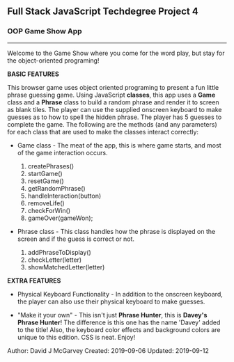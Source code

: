 Full Stack JavaScript Techdegree Project 4
-----------------------------------------
###         OOP Game Show App         ###
-----------------------------------------

Welcome to the Game Show where you come for the word play, but stay for the
object-oriented programing!


**BASIC FEATURES**

This browser game uses object oriented programing to present a fun little
phrase guessing game. Using JavaScript **classes**, this app uses a **Game**
class and a **Phrase** class to build a random phrase and render it to screen
as blank tiles. The player can use the supplied onscreen keyboard to make
guesses as to how to spell the hidden phrase. The player has 5 guesses to
complete the game. The following are the methods (and any parameters) for each
class that are used to make the classes interact correctly:

- Game class - The meat of the app, this is where game starts, and most of the
game interaction occurs.
  1. createPhrases()
  2. startGame()
  3. resetGame()
  4. getRandomPhrase()
  5. handleInteraction(button)
  6. removeLife()
  7. checkForWin()
  8. gameOver(gameWon);

- Phrase class - This class handles how the phrase is displayed on the screen
and if the guess is correct or not.
  1. addPhraseToDisplay()
  2. checkLetter(letter)
  3. showMatchedLetter(letter)

**EXTRA FEATURES**

- Physical Keyboard Functionality - In addition to the onscreen keyboard, the
player can also use their physical keyboard to make guesses.

- "Make it your own" - This isn't just **Phrase Hunter**, this is **Davey's
Phrase Hunter**! The difference is this one has the name 'Davey' added to the
title! Also, the keyboard color effects and background colors are unique to
this edition. CSS is neat. Enjoy!



Author: David J McGarvey
Created: 2019-09-06
Updated: 2019-09-12
